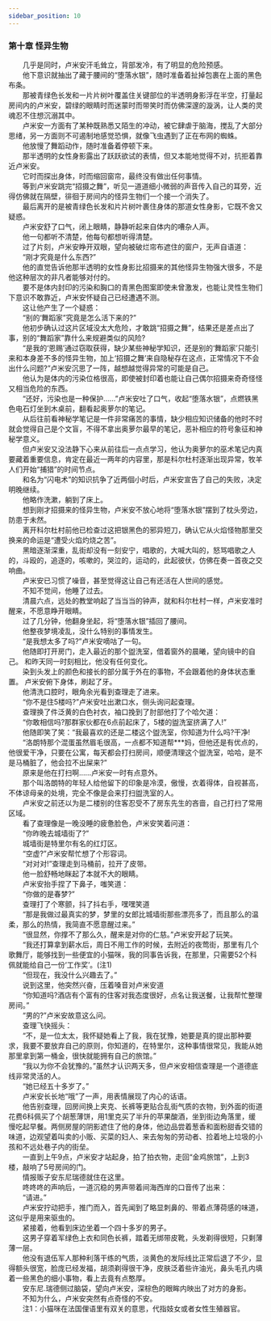 ```yaml
---
sidebar_position: 10
---
```

### 第十章  怪异生物  


　　几乎是同时，卢米安汗毛耸立，背部发冷，有了明显的危险预感。  
　　他下意识就抽出了藏于腰间的“堕落水银”，随时准备着扯掉包裹在上面的黑色布条。  
　　那被青绿色长发和一片片树叶覆盖住关键部位的半透明身影浮在半空，打量起房间内的卢米安，碧绿的眼睛时而迷蒙时而带笑时而仿佛深邃的漩涡，让人类的灵魂忍不住想沉溺其中。  
　　卢米安一方面有了某种既熟悉又陌生的冲动，被它肆虐于脑海，搅乱了大部分思绪，另一方面则不可遏制地感觉恐惧，就像飞虫遇到了正在布网的蜘蛛。  
　　他放慢了舞蹈动作，随时准备着停顿下来。  
　　那半透明的女性身影露出了跃跃欲试的表情，但又本能地觉得不对，抗拒着靠近卢米安。  
　　它时而探出身体，时而缩回窗帘，最终没有做出任何事情。  
　　等到卢米安跳完“招摄之舞”，听见一道道细小微弱的声音传入自己的耳旁，近得仿佛就在隔壁，徘徊于房间内的怪异生物们一个接一个消失了。  
　　最后离开的是被青绿色长发和片片树叶裹住身体的那道女性身影，它既不舍又疑惑。  
　　卢米安舒了口气，闭上眼睛，静静听起来自体内的嘈杂人声。  
　　他一句都听不清楚，他每句都想听得清楚。  
　　过了片刻，卢米安睁开双眼，望向被破烂帘布遮住的窗户，无声自语道：  
　　“刚才究竟是什么东西?”  
　　他的直觉告诉他那半透明的女性身影比招摄来的其他怪异生物强大很多，不是他这种层次的非凡者能够对付的。  
　　要不是体内封印的污染和胸口的青黑色图案即使未曾激发，也能让灵性生物们下意识不敢靠近，卢米安怀疑自己已经遭遇不测。  
　　这让他产生了一个疑惑：  
　　“别的‘舞蹈家”究竟是怎么活下来的?”  
　　他初步确认过这片区域没太大危险，才敢跳“招摄之舞”，结果还是差点出了事，别的“舞蹈家”靠什么来规避类似的风险?  
　　“是我的‘恩赐’通过窃取获得，缺少某些神秘学知识，还是别的‘舞蹈家’只能引来和本身差不多的怪异生物，加上‘招摄之舞’来自隐秘存在这点，正常情况下不会出什么问题?”卢米安沉思了一阵，越想越觉得异常的可能是自己。  
　　他认为是体内的污染位格很高，即使被封印着也能让自己偶尔招摄来奇奇怪怪又相当危险的东西。  
　　“还好，污染也是一种保护……”卢米安吐了口气，收起“堕落水银”，点燃铁黑色电石灯坐到木桌前，翻看起奥萝尔的笔记。  
　　从后往前看神秘学笔记是一件非常痛苦的事情，缺少相应知识储备的他时不时就会觉得自己是个文盲，不得不拿出奥萝尔最早的笔记，恶补相应的符号象征和神秘学意义。  
　　但卢米安又没法静下心来从前往后一点点学习，他认为奥萝尔的巫术笔记内真要藏着重要信息，肯定在最近一两年的内容里，那是科尔杜村逐渐出现异常，牧羊人们开始“捕猎”的时间节点。  
　　和名为“闪电术”的知识抗争了近两個小时后，卢米安宣告了自己的失败，决定明晚继续。  
　　他略作洗漱，躺到了床上。  
　　想到刚才招摄来的怪异生物，卢米安不放心地将“堕落水银”摆到了枕头旁边，防患于未然。  
　　离开科尔杜村前他已检查过这把银黑色的邪异短刀，确认它从火焰怪物那里交换来的命运是“遭受火焰灼烧之苦”。  
　　黑暗逐渐深重，乱街却没有一刻安宁，唱歌的，大喊大叫的，怒骂唱歌之人的，斗殴的，追逐的，咳嗽的，哭泣的，运动的，此起彼伏，仿佛在奏一首夜之交响曲。  
　　卢米安已习惯了噪音，甚至觉得这让自己有还活在人世间的感觉。  
　　不知不觉间，他睡了过去。  
　　清晨六点，远处的教堂响起了当当当的钟声，就和科尔杜村一样，卢米安准时醒来，不愿意睁开眼睛。  
　　过了几分钟，他翻身坐起，将“堕落水银”插回了腰间。  
　　他整夜梦境凌乱，没什么特别的事情发生。  
　　“是我想太多了吗?”卢米安嘀咕了一句。  
　　他随即打开房门，走入最近的那个盥洗室，借着窗外的晨曦，望向镜中的自己。 和昨天同一时刻相比，他没有任何变化。  
　　染到头发上的颜色和接长的部分属于外在的事物，不会跟着他的身体状态重置。 卢米安俯下身体，刷起了牙。  
　　他清洗口腔时，眼角余光看到查理走了进来。  
　　“你不是住5楼吗?”卢米安吐出漱口水，侧头询问起查理。  
　　查理换了件泛黄的白色衬衣，袖口挽到了肘部他打了个哈欠道：  
　　“你敢相信吗?那群家伙都在6点前起床了，5楼的盥洗室挤满了人!”  
　　他随即笑了笑：“我最喜欢的还是二楼这个盥洗室，你知道为什么吗?干净!  
　　“洛朗特那个混蛋虽然眉毛很高，一点都不知道帮***妈，但他还是有优点的，他很爱干净，只要在公寓，每天都会打扫房间，顺便清理这个盥洗室，哈哈，是不是马桶脏了，他会拉不出屎来?”  
　　原来是他在打扫啊……卢米安一时有点意外。  
　　那个叫洛朗特的年轻人给他留下的印象是冷漠，傲慢，衣着得体，自视甚高，不体谅母亲的处境，完全不像是会来打扫盥洗室的人。  
　　卢米安之前还以为是二楼别的住客忍受不了房东先生的吝啬，自己打扫了常用区域。  
　　看了查理像是一晚没睡的疲惫脸色，卢米安笑着问道：  
　　“你昨晚去城墙街了?”  
　　城墙街是特里尔有名的红灯区。  
　　“空虚?”卢米安帮忙想了个形容词。  
　　“对对对!”查理走到马桶前，拉开了皮带。  
　　他一脸舒畅地眯起了本就不大的眼睛。  
　　卢米安抬手捏了下鼻子，嗤笑道：  
　　“你做的是春梦?”  
　　查理打了个寒颤，抖了抖右手，嘿嘿笑道  
　　“那是我做过最真实的梦，梦里的女郎比城墙街那些漂亮多了，而且那么的温柔，那么的热情，我简直不愿意醒过来。”  
　　“很显然，你撑不了那么久，醒来是对你的仁慈。”卢米安开起了玩笑。  
　　“我还打算拿到薪水后，周日不用工作的时候，去附近的夜莺街，那里有几个歌舞厅，能够找到一些便宜的小猫咪，我的同事告诉我，在那里，只需要52个科佩就能给自己一份‘工作奖’。(注1)  
　　“但现在，我没什么兴趣去了。”  
　　说到这里，他突然兴奋，压着嗓音对卢米安道  
　　“你知道吗?酒店有个富有的住客对我态度很好，点名让我送餐，让我帮忙整理房间。”  
　　“男的?”卢米安故意这么问。  
　　查理飞快摇头：  
　　“不，是一位太太，我怀疑她看上了我，我在犹豫，她要是真的提出那种要求，我要不要放弃自己的原则，你知道的，在特里尔，这种事情很常见，我能从她那里拿到第一桶金，很快就能拥有自己的旅馆。”  
　　“我以为你不会犹豫的。”虽然才认识两天多，但卢米安相信查理是一个道德底线非常灵活的人。  
　　“她已经五十多岁了。”  
　　卢米安长长地“哦”了一声，用表情展现了内心的话语。  
　　他告别查理，回房间换上夹克、长裤等更贴合乱街气质的衣物，到外面的街道花费6科佩买了个胡葱薄饼，用1里克买了半升的苹果酸酒，坐到街边角落里，缓慢吃起早餐。两侧房屋的阴影遮住了他的身体，他边品尝着葱香和面粉甜香交错的味道，边观望着叫卖的小贩、买菜的妇人、来去匆匆的劳动者、捡着地上垃圾的小孩和不远处巷子内的街垒。  
　　一直到上午9点，卢米安才站起身，拍了拍衣物，走回“金鸡旅馆”，上到3楼，敲响了5号房间的门。  
　　情报贩子安东尼瑞德就住在这里。  
　　咚咚咚的声响后，一道沉稳的男声带着间海西岸的口音传了出来：  
　　“请进。”  
　　卢米安拧动把手，推门而入，首先闻到了略显刺鼻的、带着点薄荷感的味道，这似乎是用来驱虫的。  
　　紧接着，他看到床边坐着一个四十多岁的男子。  
　　这男子穿着军绿色上衣和同色长裤，踏着无绑带皮靴，头发剃得很短，只剩薄薄一层。  
　　他没有退伍军人那种利落干练的气质，淡黄色的发际线比正常后退了不少，显得额头很宽，脸庞已经发福，胡须剃得很干净，皮肤泛着些许油光，鼻头毛孔内填着一些黑色的细小事物，看上去竟有点憨厚。  
　　安东尼.瑞德侧过脑袋，望向卢米安，深棕色的眼眸内映出了对方的身影。  
　　不知为什么，卢米安突然有点奇怪的不安。  
　　注1：小猫咪在法国俚语里有双关的意思，代指妓女或者女性生殖器官。  
